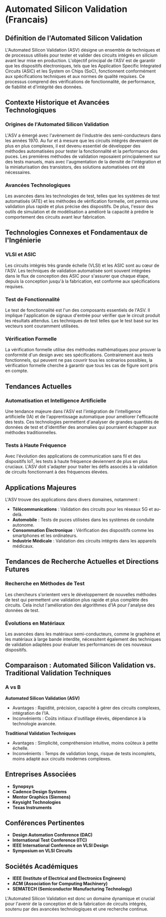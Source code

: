 # Automated Silicon Validation (Francais)

## Définition de l'Automated Silicon Validation

L'Automated Silicon Validation (ASV) désigne un ensemble de techniques et de processus utilisés pour tester et valider des circuits intégrés en silicium avant leur mise en production. L'objectif principal de l'ASV est de garantir que les dispositifs électroniques, tels que les Application Specific Integrated Circuits (ASIC) et les System on Chips (SoC), fonctionnent conformément aux spécifications techniques et aux normes de qualité requises. Ce processus comprend des vérifications de fonctionnalité, de performance, de fiabilité et d'intégrité des données.

## Contexte Historique et Avancées Technologiques

### Origines de l'Automated Silicon Validation

L'ASV a émergé avec l'avènement de l'industrie des semi-conducteurs dans les années 1970. Au fur et à mesure que les circuits intégrés devenaient de plus en plus complexes, il est devenu essentiel de développer des méthodes automatisées pour tester la fonctionnalité et la performance des puces. Les premières méthodes de validation reposaient principalement sur des tests manuels, mais avec l'augmentation de la densité de l'intégration et la miniaturisation des transistors, des solutions automatisées ont été nécessaires.

### Avancées Technologiques

Les avancées dans les technologies de test, telles que les systèmes de test automatisés (ATE) et les méthodes de vérification formelle, ont permis une validation plus rapide et plus précise des dispositifs. De plus, l'essor des outils de simulation et de modélisation a amélioré la capacité à prédire le comportement des circuits avant leur fabrication.

## Technologies Connexes et Fondamentaux de l'Ingénierie

### VLSI et ASIC

Les circuits intégrés très grande échelle (VLSI) et les ASIC sont au cœur de l'ASV. Les techniques de validation automatisée sont souvent intégrées dans le flux de conception des ASIC pour s'assurer que chaque étape, depuis la conception jusqu'à la fabrication, est conforme aux spécifications requises.

### Test de Fonctionnalité

Le test de fonctionnalité est l'un des composants essentiels de l'ASV. Il implique l'application de signaux d'entrée pour vérifier que le circuit produit les résultats attendus. Les techniques de test telles que le test basé sur les vecteurs sont couramment utilisées.

### Vérification Formelle

La vérification formelle utilise des méthodes mathématiques pour prouver la conformité d'un design avec ses spécifications. Contrairement aux tests fonctionnels, qui peuvent ne pas couvrir tous les scénarios possibles, la vérification formelle cherche à garantir que tous les cas de figure sont pris en compte.

## Tendances Actuelles

### Automatisation et Intelligence Artificielle

Une tendance majeure dans l'ASV est l'intégration de l'intelligence artificielle (IA) et de l'apprentissage automatique pour améliorer l'efficacité des tests. Ces technologies permettent d'analyser de grandes quantités de données de test et d'identifier des anomalies qui pourraient échapper aux méthodes traditionnelles.

### Tests à Haute Fréquence

Avec l'évolution des applications de communication sans fil et des dispositifs IoT, les tests à haute fréquence deviennent de plus en plus cruciaux. L'ASV doit s'adapter pour traiter les défis associés à la validation de circuits fonctionnant à des fréquences élevées.

## Applications Majeures

L'ASV trouve des applications dans divers domaines, notamment :

- **Télécommunications** : Validation des circuits pour les réseaux 5G et au-delà.
- **Automobile** : Tests de puces utilisées dans les systèmes de conduite autonome.
- **Consommation Électronique** : Vérification des dispositifs comme les smartphones et les ordinateurs.
- **Industrie Médicale** : Validation des circuits intégrés dans les appareils médicaux.

## Tendances de Recherche Actuelles et Directions Futures

### Recherche en Méthodes de Test

Les chercheurs s'orientent vers le développement de nouvelles méthodes de test qui permettent une validation plus rapide et plus complète des circuits. Cela inclut l'amélioration des algorithmes d'IA pour l'analyse des données de test.

### Évolutions en Matériaux

Les avancées dans les matériaux semi-conducteurs, comme le graphène et les matériaux à large bande interdite, nécessitent également des techniques de validation adaptées pour évaluer les performances de ces nouveaux dispositifs.

## Comparaison : Automated Silicon Validation vs. Traditional Validation Techniques

### A vs B

**Automated Silicon Validation (ASV)**
- Avantages : Rapidité, précision, capacité à gérer des circuits complexes, intégration de l'IA.
- Inconvénients : Coûts initiaux d'outillage élevés, dépendance à la technologie avancée.

**Traditional Validation Techniques**
- Avantages : Simplicité, compréhension intuitive, moins coûteux à petite échelle.
- Inconvénients : Temps de validation longs, risque de tests incomplets, moins adapté aux circuits modernes complexes.

## Entreprises Associées

- **Synopsys**
- **Cadence Design Systems**
- **Mentor Graphics (Siemens)**
- **Keysight Technologies**
- **Texas Instruments**

## Conférences Pertinentes

- **Design Automation Conference (DAC)**
- **International Test Conference (ITC)**
- **IEEE International Conference on VLSI Design**
- **Symposium on VLSI Circuits**

## Sociétés Académiques

- **IEEE (Institute of Electrical and Electronics Engineers)**
- **ACM (Association for Computing Machinery)**
- **SEMATECH (Semiconductor Manufacturing Technology)**

L'Automated Silicon Validation est donc un domaine dynamique et crucial pour l'avenir de la conception et de la fabrication de circuits intégrés, soutenu par des avancées technologiques et une recherche continue.